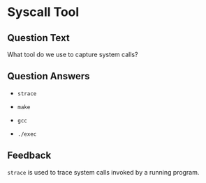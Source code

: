 # Syscall Tool

## Question Text

What tool do we use to capture system calls?

## Question Answers

+ `strace`

- `make`

- `gcc`

- `./exec`

## Feedback

`strace` is used to trace system calls invoked by a running program.
